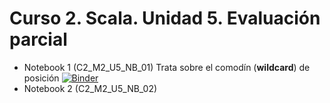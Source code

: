 # Curso 2. Scala. Unidad 5. Evaluación parcial

* Notebook 1 (C2_M2_U5_NB_01) Trata sobre el comodín (**wildcard**) de posición [![Binder](https://mybinder.org/badge_logo.svg)](https://mybinder.org/v2/gh/juancardonas4n/s4n_scala_c2_m2_u5/HEAD?filepath=notebooks%2Fnb_c2_m2_u5%2FC2_M2_U5_NB_01.ipynb)
* Notebook 2 (C2_M2_U5_NB_02)
